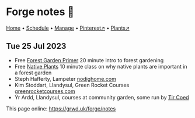 # Forge notes 📝

[Home](https://grwd.uk/forge/) • [Schedule](https://grwd.uk/forge/schedule) • [Manage](https://grwd.uk/forge/manage) • [Pinterest↗](https://pinterest.co.uk/NatureWorksGarden/forge) • [Plants↗](https://bit.ly/forge-plants)

## Tue 25 Jul 2023

* Free [Forest Garden Primer](https://store.natureworks.org.uk/l/primer) 20 minute intro to forest gardening
* Free [Native Plants](https://store.natureworks.org.uk/l/native) 10 minute class on why native plants are important in a forest garden 
* Steph Hafferty, Lampeter [nodighome.com](https://nodighome.com)
* Kim Stoddart, Llandysul, Green Rocket Courses [greenrocketcourses.com](https://greenrocketcourses.com/)
* Yr Ardd, Llandysul, courses at community garden, some run by [Tir Coed](https://tircoed.org.uk/yr-ardd-growing)

This page online: <https://grwd.uk/forge/notes>
